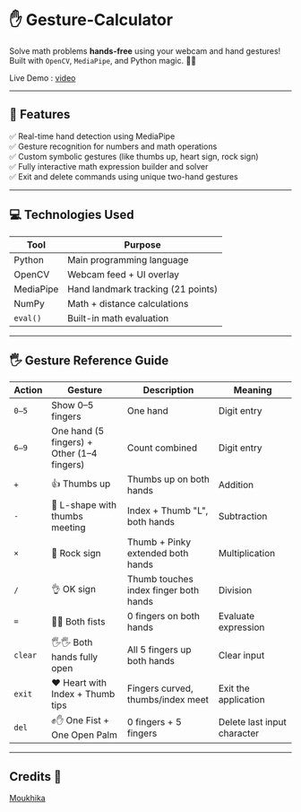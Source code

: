 # ✋ Gesture-Calculator

Solve math problems **hands-free** using your webcam and hand gestures!  
Built with `OpenCV`, `MediaPipe`, and Python magic. 🔢🤖

Live Demo : [video](https://www.canva.com/design/DAGtEGGKshY/HRVT4YuXT8hLcC1QoHW0-A/watch?utm_content=DAGtEGGKshY&utm_campaign=designshare&utm_medium=link2&utm_source=uniquelinks&utlId=h700b8880b6)

---

## 🧠 Features

✅ Real-time hand detection using MediaPipe  
✅ Gesture recognition for numbers and math operations  
✅ Custom symbolic gestures (like thumbs up, heart sign, rock sign)  
✅ Fully interactive math expression builder and solver  
✅ Exit and delete commands using unique two-hand gestures

---

## 💻 Technologies Used

| Tool         | Purpose                            |
|--------------|-------------------------------------|
| Python       | Main programming language           |
| OpenCV       | Webcam feed + UI overlay            |
| MediaPipe    | Hand landmark tracking (21 points)  |
| NumPy        | Math + distance calculations        |
| `eval()`     | Built-in math evaluation            |

---

## 🖐️ Gesture Reference Guide

| Action      | Gesture                                       | Description                        | Meaning                         |
|-------------|-----------------------------------------------|------------------------------------|---------------------------------|
| `0–5`       | Show 0–5 fingers                              | One hand                           | Digit entry                     |
| `6–9`       | One hand (5 fingers) + Other (1–4 fingers)    | Count combined                     | Digit entry                     |
| `+`         | 👍 Thumbs up                                  | Thumbs up on both hands            | Addition                        |
| `-`         | 🤌 L-shape with thumbs meeting                | Index + Thumb "L", both hands      | Subtraction                     |
| `×`         | 🤘 Rock sign                                  | Thumb + Pinky extended both hands  | Multiplication                  |
| `/`         | 👌 OK sign                                    | Thumb touches index finger both hands | Division                        |
| `=`         | 👊👊 Both fists                                | 0 fingers on both hands            | Evaluate expression             |
| `clear`     | 🖐️🖐️ Both hands fully open                   | All 5 fingers up both hands         | Clear input                     |
| `exit`      | ❤️ Heart with Index + Thumb tips              | Fingers curved, thumbs/index meet  | Exit the application            |
| `del`       | ✊✋ One Fist + One Open Palm                   | 0 fingers + 5 fingers             | Delete last input character     |

---

## Credits 💫
[Moukhika](https://www.linkedin.com/in/moukhika01/)
